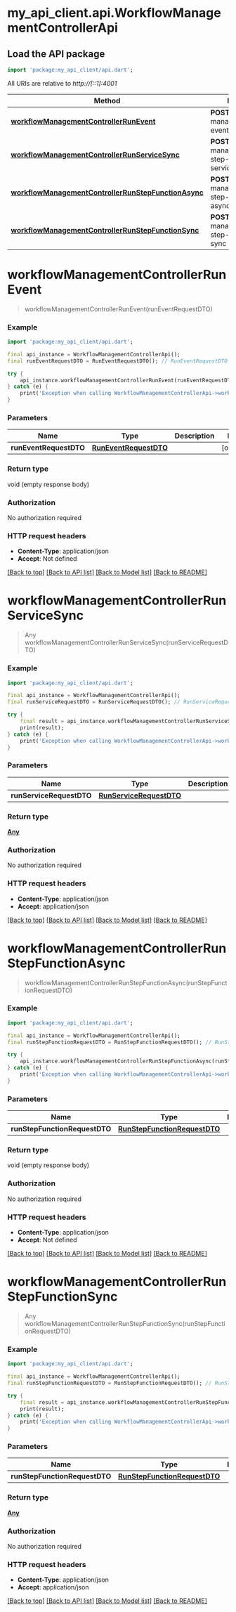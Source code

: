 # my_api_client.api.WorkflowManagementControllerApi

## Load the API package
```dart
import 'package:my_api_client/api.dart';
```

All URIs are relative to *http://[::1]:4001*

Method | HTTP request | Description
------------- | ------------- | -------------
[**workflowManagementControllerRunEvent**](WorkflowManagementControllerApi.md#workflowmanagementcontrollerrunevent) | **POST** /workflow-management/workflow-events/run | 
[**workflowManagementControllerRunServiceSync**](WorkflowManagementControllerApi.md#workflowmanagementcontrollerrunservicesync) | **POST** /workflow-management/workflow-step-function-services/run-sync | 
[**workflowManagementControllerRunStepFunctionAsync**](WorkflowManagementControllerApi.md#workflowmanagementcontrollerrunstepfunctionasync) | **POST** /workflow-management/workflow-step-functions/run-async | 
[**workflowManagementControllerRunStepFunctionSync**](WorkflowManagementControllerApi.md#workflowmanagementcontrollerrunstepfunctionsync) | **POST** /workflow-management/workflow-step-functions/run-sync | 


# **workflowManagementControllerRunEvent**
> workflowManagementControllerRunEvent(runEventRequestDTO)



### Example
```dart
import 'package:my_api_client/api.dart';

final api_instance = WorkflowManagementControllerApi();
final runEventRequestDTO = RunEventRequestDTO(); // RunEventRequestDTO | 

try {
    api_instance.workflowManagementControllerRunEvent(runEventRequestDTO);
} catch (e) {
    print('Exception when calling WorkflowManagementControllerApi->workflowManagementControllerRunEvent: $e\n');
}
```

### Parameters

Name | Type | Description  | Notes
------------- | ------------- | ------------- | -------------
 **runEventRequestDTO** | [**RunEventRequestDTO**](RunEventRequestDTO.md)|  | [optional] 

### Return type

void (empty response body)

### Authorization

No authorization required

### HTTP request headers

 - **Content-Type**: application/json
 - **Accept**: Not defined

[[Back to top]](#) [[Back to API list]](../README.md#documentation-for-api-endpoints) [[Back to Model list]](../README.md#documentation-for-models) [[Back to README]](../README.md)

# **workflowManagementControllerRunServiceSync**
> Any workflowManagementControllerRunServiceSync(runServiceRequestDTO)



### Example
```dart
import 'package:my_api_client/api.dart';

final api_instance = WorkflowManagementControllerApi();
final runServiceRequestDTO = RunServiceRequestDTO(); // RunServiceRequestDTO | 

try {
    final result = api_instance.workflowManagementControllerRunServiceSync(runServiceRequestDTO);
    print(result);
} catch (e) {
    print('Exception when calling WorkflowManagementControllerApi->workflowManagementControllerRunServiceSync: $e\n');
}
```

### Parameters

Name | Type | Description  | Notes
------------- | ------------- | ------------- | -------------
 **runServiceRequestDTO** | [**RunServiceRequestDTO**](RunServiceRequestDTO.md)|  | [optional] 

### Return type

[**Any**](Any.md)

### Authorization

No authorization required

### HTTP request headers

 - **Content-Type**: application/json
 - **Accept**: application/json

[[Back to top]](#) [[Back to API list]](../README.md#documentation-for-api-endpoints) [[Back to Model list]](../README.md#documentation-for-models) [[Back to README]](../README.md)

# **workflowManagementControllerRunStepFunctionAsync**
> workflowManagementControllerRunStepFunctionAsync(runStepFunctionRequestDTO)



### Example
```dart
import 'package:my_api_client/api.dart';

final api_instance = WorkflowManagementControllerApi();
final runStepFunctionRequestDTO = RunStepFunctionRequestDTO(); // RunStepFunctionRequestDTO | 

try {
    api_instance.workflowManagementControllerRunStepFunctionAsync(runStepFunctionRequestDTO);
} catch (e) {
    print('Exception when calling WorkflowManagementControllerApi->workflowManagementControllerRunStepFunctionAsync: $e\n');
}
```

### Parameters

Name | Type | Description  | Notes
------------- | ------------- | ------------- | -------------
 **runStepFunctionRequestDTO** | [**RunStepFunctionRequestDTO**](RunStepFunctionRequestDTO.md)|  | [optional] 

### Return type

void (empty response body)

### Authorization

No authorization required

### HTTP request headers

 - **Content-Type**: application/json
 - **Accept**: Not defined

[[Back to top]](#) [[Back to API list]](../README.md#documentation-for-api-endpoints) [[Back to Model list]](../README.md#documentation-for-models) [[Back to README]](../README.md)

# **workflowManagementControllerRunStepFunctionSync**
> Any workflowManagementControllerRunStepFunctionSync(runStepFunctionRequestDTO)



### Example
```dart
import 'package:my_api_client/api.dart';

final api_instance = WorkflowManagementControllerApi();
final runStepFunctionRequestDTO = RunStepFunctionRequestDTO(); // RunStepFunctionRequestDTO | 

try {
    final result = api_instance.workflowManagementControllerRunStepFunctionSync(runStepFunctionRequestDTO);
    print(result);
} catch (e) {
    print('Exception when calling WorkflowManagementControllerApi->workflowManagementControllerRunStepFunctionSync: $e\n');
}
```

### Parameters

Name | Type | Description  | Notes
------------- | ------------- | ------------- | -------------
 **runStepFunctionRequestDTO** | [**RunStepFunctionRequestDTO**](RunStepFunctionRequestDTO.md)|  | [optional] 

### Return type

[**Any**](Any.md)

### Authorization

No authorization required

### HTTP request headers

 - **Content-Type**: application/json
 - **Accept**: application/json

[[Back to top]](#) [[Back to API list]](../README.md#documentation-for-api-endpoints) [[Back to Model list]](../README.md#documentation-for-models) [[Back to README]](../README.md)

